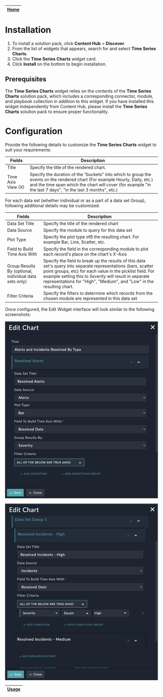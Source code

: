 | [Home](../README.md) |
|--------------------------------------------|

# Installation

1. To install a solution pack, click **Content Hub** > **Discover**.
2. From the list of widgets that appears, search for and select **Time Series Charts**.
3. Click the **Time Series Charts** widget card.
4. Click **Install** on the bottom to begin installation.

## Prerequisites

The **Time Series Charts** widget relies on the contents of the **Time Series Charts** solution pack, which includes a corresponding connector, module, and playbook collection in addition to this widget. If you have installed this widget independently from Content Hub, please install the **Time Series Charts** solution pack to ensure proper functionality.

# Configuration

Provide the following details to customize the **Time Series Charts** widget to suit your requirements:

| Fields     | Description                              |
| ---------- | ---------------------------------------- |
| Title      | Specify the title of the rendered chart. |
| Time Axis View (X) | Specify the duration of the "buckets" into which to group the events on the rendered chart (For example Hourly, Daily, etc.) and the time span which the chart will cover (for example "in the last 7 days", "in the last  3 months", etc.) |

For each data set (whether individual or as a part of a data set Group), following additional details may be customized:

| Fields                                                 | Description                                                                                                                                                                                                                                                                                                                                 |
|--------------------------------------------------------|---------------------------------------------------------------------------------------------------------------------------------------------------------------------------------------------------------------------------------------------------------------------------------------------------------------------------------------------|
| Data Set Title                                         | Specify the title of the rendered chart                                                                                                                                                                                                                                                         |
| Data Source                                            | Specify the module to query for this data set                                                                                                                                                                                                                                                                                          |
| Plot Type                                              | Specify the plot type ofß the resulting chart. For example Bar, Line, Scatter, etc.                                                                                                                                                                                                                                          |
| Field to Build Time Axis With                          | Specify the field in the corresponding module to plot each record's place on the chart's X-Axis                                                                                                                                                                                                                                          |
| Group Results By (optional, individual data sets only) | Specify the field to break up the results of this data set's query into separate representations (bars, scatter point groups, etc) for each value in the picklist field. For example setting this to *Severity* will result in separate representations for "High", "Medium", and "Low" in the resulting chart. |
| Filter Criteria                                        | Specify the filters to determine which records from the chosen module are represented in this data set                                                                                                                                                                                                                                  |



Once configured, the Edit Widget interface will look similar to the following screenshots:

![](./res/widget_config1.png)

![](./res/widget_config2.png)

| [Usage](./usage.md) |
|--------------------------|
